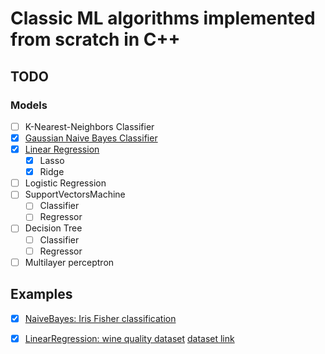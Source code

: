 # Classic ML algorithms implemented from scratch in C++

## TODO

### Models

- [ ] K-Nearest-Neighbors Classifier
- [x] [Gaussian Naive Bayes Classifier](https://github.com/Lassa30/ml-from-scratch/blob/main/include/models/naive_bayes.hpp)
- [x] [Linear Regression](https://github.com/Lassa30/ml-from-scratch/blob/main/include/models/linear_regression.hpp)
  - [x] Lasso
  - [x] Ridge
- [ ] Logistic Regression
- [ ] SupportVectorsMachine
  - [ ] Classifier
  - [ ] Regressor
- [ ] Decision Tree
  - [ ] Classifier
  - [ ] Regressor
- [ ] Multilayer perceptron

## Examples

- [x] [NaiveBayes: Iris Fisher classification](https://github.com/Lassa30/ml-from-scratch/blob/main/examples/naive_bayes_iris_classification.cpp)

- [x] [LinearRegression: wine quality dataset](https://github.com/Lassa30/ml-from-scratch/tree/main/examples/linear_regression_example.cpp) [dataset link](https://archive.ics.uci.edu/dataset/186/wine+quality)
